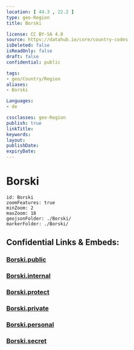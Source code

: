 ```yaml
---
location: [ 44.3 , 22.2 ] 
type: geo-Region
title: Borski

license: CC BY-SA 4.0
source: https://datahub.io/core/country-codes
isDeleted: false
isReadOnly: false
draft: false
confidential: public

tags:
- geo/Country/Region
aliases:
- Borski

Languages:
- de

cssclasses: geo-Region
publish: true
linkTitle: 
keywords: 
layout: 
publishDate: 
expiryDate: 
---
```


# Borski

```leaflet
id: Borski
zoomFeatures: true 
minZoom: 2 
maxZoom: 18
geojsonFolder: ./Borski/
markerFolder: ./Borski/
```


## Confidential Links & Embeds: 

### [Borski.public](/_public/\Earth\Continent\Europe\Europe~South\Serbia\districts~SerbiaBorski.public.md) 

### [Borski.internal](/_internal/\Earth\Continent\Europe\Europe~South\Serbia\districts~SerbiaBorski.internal.md) 

### [Borski.protect](/_protect/\Earth\Continent\Europe\Europe~South\Serbia\districts~SerbiaBorski.protect.md) 

### [Borski.private](/_private/\Earth\Continent\Europe\Europe~South\Serbia\districts~SerbiaBorski.private.md) 

### [Borski.personal](/_personal/\Earth\Continent\Europe\Europe~South\Serbia\districts~SerbiaBorski.personal.md) 

### [Borski.secret](/_secret/\Earth\Continent\Europe\Europe~South\Serbia\districts~SerbiaBorski.secret.md)

